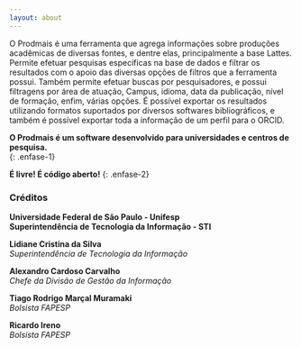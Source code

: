 ```yaml
---
layout: about
---
```


O Prodmais é uma ferramenta que agrega informações sobre produções acadêmicas de diversas fontes, e dentre elas, principalmente a base Lattes. Permite efetuar pesquisas específicas na base de dados e filtrar os resultados com o apoio das diversas opções de filtros que a ferramenta possui. Também permite efetuar buscas por pesquisadores, e possui filtragens por área de atuação, Campus, idioma, data da publicação, nível de formação, enfim, várias opções. É possível exportar os resultados utilizando formatos suportados por diversos softwares bibliográficos, e também é possível exportar toda a informação de um perfil para o ORCID. 

**O Prodmais é um software desenvolvido para universidades e centros de pesquisa.**   
{: .enfase-1}

**É livre! É código aberto!**
{: .enfase-2}


### Créditos

**Universidade Federal de São Paulo - Unifesp**  
**Superintendência de Tecnologia da Informação - STI**  

**Lidiane Cristina da Silva**  
*Superintendência de Tecnologia da Informação*

**Alexandro Cardoso Carvalho**  
*Chefe da Divisão de Gestão da Informação*

**Tiago Rodrigo Marçal Muramaki**  
*Bolsista FAPESP*

**Ricardo Ireno**  
*Bolsista FAPESP*

